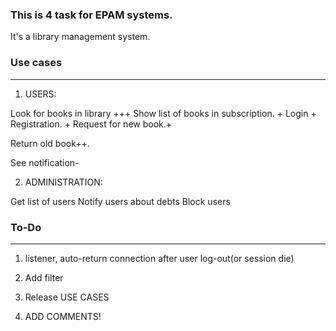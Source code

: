 ### This is 4 task for EPAM systems.

It's a library management system.

### Use cases
-------------------
1) USERS:

Look for books in library +++
Show list of books in subscription. +
Login +
Registration. +
Request for new book.+

Return old book++.

See notification-






2) ADMINISTRATION:

Get list of users
Notify users about debts
Block users


### To-Do
------------------
1) listener, auto-return connection after user log-out(or session die)

2) Add filter

5) Release USE CASES

7) ADD COMMENTS!

